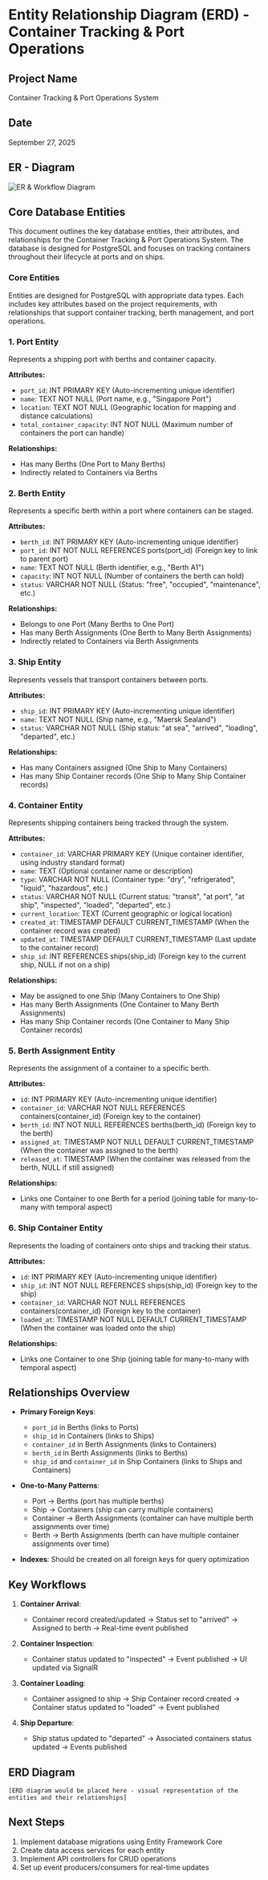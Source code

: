 # Entity Relationship Diagram (ERD) - Container Tracking & Port Operations

## Project Name
Container Tracking & Port Operations System

## Date
September 27, 2025

## ER - Diagram 

![ER & Workflow Diagram](https://i.postimg.cc/mZ592xMT/Screenshot-2025-09-27-152440.png)

## Core Database Entities

This document outlines the key database entities, their attributes, and relationships for the Container Tracking & Port Operations System. The database is designed for PostgreSQL and focuses on tracking containers throughout their lifecycle at ports and on ships.

### Core Entities

Entities are designed for PostgreSQL with appropriate data types. Each includes key attributes based on the project requirements, with relationships that support container tracking, berth management, and port operations.

### 1. Port Entity
Represents a shipping port with berths and container capacity.

**Attributes:**
- `port_id`: INT PRIMARY KEY (Auto-incrementing unique identifier)
- `name`: TEXT NOT NULL (Port name, e.g., "Singapore Port")
- `location`: TEXT NOT NULL (Geographic location for mapping and distance calculations)
- `total_container_capacity`: INT NOT NULL (Maximum number of containers the port can handle)

**Relationships:**
- Has many Berths (One Port to Many Berths)
- Indirectly related to Containers via Berths

### 2. Berth Entity
Represents a specific berth within a port where containers can be staged.

**Attributes:**
- `berth_id`: INT PRIMARY KEY (Auto-incrementing unique identifier)
- `port_id`: INT NOT NULL REFERENCES ports(port_id) (Foreign key to link to parent port)
- `name`: TEXT NOT NULL (Berth identifier, e.g., "Berth A1")
- `capacity`: INT NOT NULL (Number of containers the berth can hold)
- `status`: VARCHAR NOT NULL (Status: "free", "occupied", "maintenance", etc.)

**Relationships:**
- Belongs to one Port (Many Berths to One Port)
- Has many Berth Assignments (One Berth to Many Berth Assignments)
- Indirectly related to Containers via Berth Assignments

### 3. Ship Entity
Represents vessels that transport containers between ports.

**Attributes:**
- `ship_id`: INT PRIMARY KEY (Auto-incrementing unique identifier)
- `name`: TEXT NOT NULL (Ship name, e.g., "Maersk Sealand")
- `status`: VARCHAR NOT NULL (Ship status: "at sea", "arrived", "loading", "departed", etc.)

**Relationships:**
- Has many Containers assigned (One Ship to Many Containers)
- Has many Ship Container records (One Ship to Many Ship Container records)

### 4. Container Entity
Represents shipping containers being tracked through the system.

**Attributes:**
- `container_id`: VARCHAR PRIMARY KEY (Unique container identifier, using industry standard format)
- `name`: TEXT (Optional container name or description)
- `type`: VARCHAR NOT NULL (Container type: "dry", "refrigerated", "liquid", "hazardous", etc.)
- `status`: VARCHAR NOT NULL (Current status: "transit", "at port", "at ship", "inspected", "loaded", "departed", etc.)
- `current_location`: TEXT (Current geographic or logical location)
- `created_at`: TIMESTAMP DEFAULT CURRENT_TIMESTAMP (When the container record was created)
- `updated_at`: TIMESTAMP DEFAULT CURRENT_TIMESTAMP (Last update to the container record)
- `ship_id`: INT REFERENCES ships(ship_id) (Foreign key to the current ship, NULL if not on a ship)

**Relationships:**
- May be assigned to one Ship (Many Containers to One Ship)
- Has many Berth Assignments (One Container to Many Berth Assignments)
- Has many Ship Container records (One Container to Many Ship Container records)

### 5. Berth Assignment Entity
Represents the assignment of a container to a specific berth.

**Attributes:**
- `id`: INT PRIMARY KEY (Auto-incrementing unique identifier)
- `container_id`: VARCHAR NOT NULL REFERENCES containers(container_id) (Foreign key to the container)
- `berth_id`: INT NOT NULL REFERENCES berths(berth_id) (Foreign key to the berth)
- `assigned_at`: TIMESTAMP NOT NULL DEFAULT CURRENT_TIMESTAMP (When the container was assigned to the berth)
- `released_at`: TIMESTAMP (When the container was released from the berth, NULL if still assigned)

**Relationships:**
- Links one Container to one Berth for a period (joining table for many-to-many with temporal aspect)

### 6. Ship Container Entity
Represents the loading of containers onto ships and tracking their status.

**Attributes:**
- `id`: INT PRIMARY KEY (Auto-incrementing unique identifier)
- `ship_id`: INT NOT NULL REFERENCES ships(ship_id) (Foreign key to the ship)
- `container_id`: VARCHAR NOT NULL REFERENCES containers(container_id) (Foreign key to the container)
- `loaded_at`: TIMESTAMP NOT NULL DEFAULT CURRENT_TIMESTAMP (When the container was loaded onto the ship)

**Relationships:**
- Links one Container to one Ship (joining table for many-to-many with temporal aspect)

## Relationships Overview

- **Primary Foreign Keys**:
  - `port_id` in Berths (links to Ports)
  - `ship_id` in Containers (links to Ships)
  - `container_id` in Berth Assignments (links to Containers)
  - `berth_id` in Berth Assignments (links to Berths)
  - `ship_id` and `container_id` in Ship Containers (links to Ships and Containers)

- **One-to-Many Patterns**:
  - Port → Berths (port has multiple berths)
  - Ship → Containers (ship can carry multiple containers)
  - Container → Berth Assignments (container can have multiple berth assignments over time)
  - Berth → Berth Assignments (berth can have multiple container assignments over time)

- **Indexes**: Should be created on all foreign keys for query optimization

## Key Workflows

1. **Container Arrival**:
   - Container record created/updated → Status set to "arrived" → Assigned to berth → Real-time event published

2. **Container Inspection**:
   - Container status updated to "inspected" → Event published → UI updated via SignalR

3. **Container Loading**:
   - Container assigned to ship → Ship Container record created → Container status updated to "loaded" → Event published

4. **Ship Departure**:
   - Ship status updated to "departed" → Associated containers status updated → Events published

## ERD Diagram

```
[ERD diagram would be placed here - visual representation of the entities and their relationships]
```

## Next Steps

1. Implement database migrations using Entity Framework Core
2. Create data access services for each entity
3. Implement API controllers for CRUD operations
4. Set up event producers/consumers for real-time updates